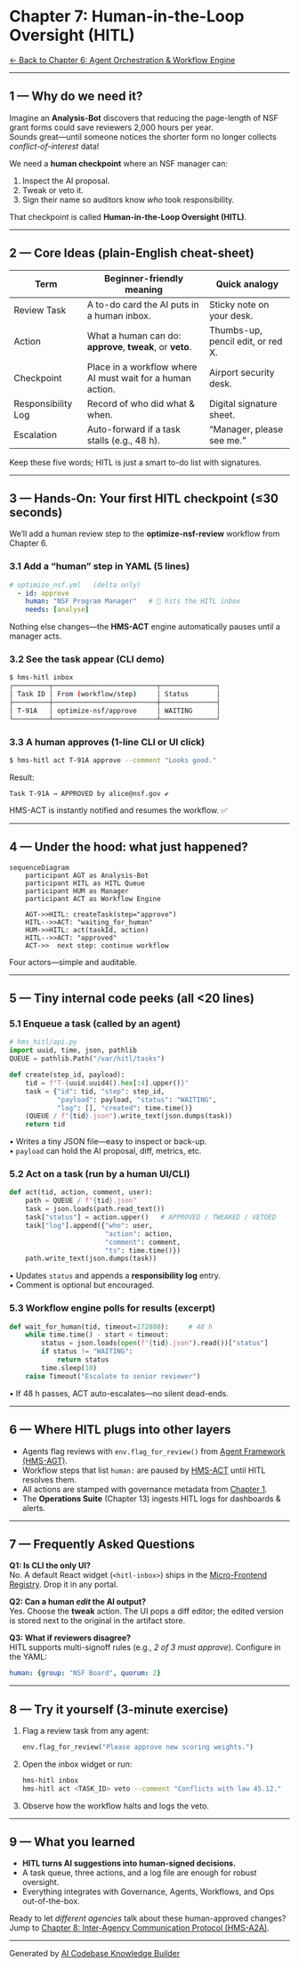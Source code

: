 # Chapter 7: Human-in-the-Loop Oversight (HITL)

[← Back to Chapter 6: Agent Orchestration & Workflow Engine](06_agent_orchestration___workflow_engine__hms_act__.md)

---

## 1 — Why do we need it?

Imagine an **Analysis-Bot** discovers that reducing the page-length of NSF grant forms could save reviewers 2,000 hours per year.  
Sounds great—until someone notices the shorter form no longer collects *conflict-of-interest* data!

We need a **human checkpoint** where an NSF manager can:

1. Inspect the AI proposal.  
2. Tweak or veto it.  
3. Sign their name so auditors know *who* took responsibility.

That checkpoint is called **Human-in-the-Loop Oversight (HITL)**.

---

## 2 — Core Ideas (plain-English cheat-sheet)

| Term | Beginner-friendly meaning | Quick analogy |
|------|--------------------------|---------------|
| Review Task | A to-do card the AI puts in a human inbox. | Sticky note on your desk. |
| Action | What a human can do: **approve**, **tweak**, or **veto**. | Thumbs-up, pencil edit, or red X. |
| Checkpoint | Place in a workflow where AI must wait for a human action. | Airport security desk. |
| Responsibility Log | Record of who did what & when. | Digital signature sheet. |
| Escalation | Auto-forward if a task stalls (e.g., 48 h). | “Manager, please see me.” |

Keep these five words; HITL is just a smart to-do list with signatures.

---

## 3 — Hands-On: Your first HITL checkpoint (≤30 seconds)

We’ll add a human review step to the **optimize-nsf-review** workflow from Chapter 6.

### 3.1 Add a “human” step in YAML (5 lines)

```yaml
# optimize_nsf.yml   (delta only)
  - id: approve
    human: "NSF Program Manager"   # 👤 hits the HITL inbox
    needs: [analyse]
```

Nothing else changes—the **HMS-ACT** engine automatically pauses until a manager acts.

### 3.2 See the task appear (CLI demo)

```bash
$ hms-hitl inbox
┌─────────┬──────────────────────────┬──────────────┐
│ Task ID │ From (workflow/step)     │ Status       │
├─────────┼──────────────────────────┼──────────────┤
│ T-91A   │ optimize-nsf/approve     │ WAITING      │
└─────────┴──────────────────────────┴──────────────┘
```

### 3.3 A human approves (1-line CLI or UI click)

```bash
$ hms-hitl act T-91A approve --comment "Looks good."
```

Result:

```
Task T-91A → APPROVED by alice@nsf.gov ✔
```

HMS-ACT is instantly notified and resumes the workflow. ✅

---

## 4 — Under the hood: what just happened?

```mermaid
sequenceDiagram
    participant AGT as Analysis-Bot
    participant HITL as HITL Queue
    participant HUM as Manager
    participant ACT as Workflow Engine

    AGT->>HITL: createTask(step="approve")
    HITL-->>ACT: "waiting_for_human"
    HUM->>HITL: act(taskId, action)
    HITL-->>ACT: "approved"
    ACT->>  next step: continue workflow
```

Four actors—simple and auditable.

---

## 5 — Tiny internal code peeks (all <20 lines)

### 5.1 Enqueue a task (called by an agent)

```python
# hms_hitl/api.py
import uuid, time, json, pathlib
QUEUE = pathlib.Path("/var/hitl/tasks")

def create(step_id, payload):
    tid = f"T-{uuid.uuid4().hex[:4].upper()}"
    task = {"id": tid, "step": step_id,
            "payload": payload, "status": "WAITING",
            "log": [], "created": time.time()}
    (QUEUE / f"{tid}.json").write_text(json.dumps(task))
    return tid
```

• Writes a tiny JSON file—easy to inspect or back-up.  
• `payload` can hold the AI proposal, diff, metrics, etc.

### 5.2 Act on a task (run by a human UI/CLI)

```python
def act(tid, action, comment, user):
    path = QUEUE / f"{tid}.json"
    task = json.loads(path.read_text())
    task["status"] = action.upper()   # APPROVED / TWEAKED / VETOED
    task["log"].append({"who": user,
                        "action": action,
                        "comment": comment,
                        "ts": time.time()})
    path.write_text(json.dumps(task))
```

• Updates `status` and appends a **responsibility log** entry.  
• Comment is optional but encouraged.

### 5.3 Workflow engine polls for results (excerpt)

```python
def wait_for_human(tid, timeout=172800):     # 48 h
    while time.time() - start < timeout:
        status = json.loads(open(f"{tid}.json").read())["status"]
        if status != "WAITING":
            return status
        time.sleep(10)
    raise Timeout("Escalate to senior reviewer")
```

• If 48 h passes, ACT auto-escalates—no silent dead-ends.

---

## 6 — Where HITL plugs into other layers

* Agents flag reviews with `env.flag_for_review()` from [Agent Framework (HMS-AGT)](05_agent_framework__hms_agt__.md).  
* Workflow steps that list `human:` are paused by [HMS-ACT](06_agent_orchestration___workflow_engine__hms_act__.md) until HITL resolves them.  
* All actions are stamped with governance metadata from [Chapter 1](01_governance_layer__ai_governance_values__.md).  
* The **Operations Suite** (Chapter 13) ingests HITL logs for dashboards & alerts.

---

## 7 — Frequently Asked Questions

**Q1: Is CLI the only UI?**  
No. A default React widget (`<hitl-inbox>`) ships in the [Micro-Frontend Registry](03_micro_frontend_interface__hms_mfe__.md). Drop it in any portal.

**Q2: Can a human *edit* the AI output?**  
Yes. Choose the **tweak** action. The UI pops a diff editor; the edited version is stored next to the original in the artifact store.

**Q3: What if reviewers disagree?**  
HITL supports multi-signoff rules (e.g., *2 of 3 must approve*). Configure in the YAML:

```yaml
human: {group: "NSF Board", quorum: 2}
```

---

## 8 — Try it yourself (3-minute exercise)

1. Flag a review task from any agent:

   ```python
   env.flag_for_review("Please approve new scoring weights.")
   ```

2. Open the inbox widget or run:

   ```bash
   hms-hitl inbox
   hms-hitl act <TASK_ID> veto --comment "Conflicts with law 45.12."
   ```

3. Observe how the workflow halts and logs the veto.

---

## 9 — What you learned

* **HITL turns AI suggestions into human-signed decisions.**  
* A task queue, three actions, and a log file are enough for robust oversight.  
* Everything integrates with Governance, Agents, Workflows, and Ops out-of-the-box.

Ready to let *different agencies* talk about these human-approved changes?  
Jump to [Chapter 8: Inter-Agency Communication Protocol (HMS-A2A)](08_inter_agency_communication_protocol__hms_a2a__.md).

---

Generated by [AI Codebase Knowledge Builder](https://github.com/The-Pocket/Tutorial-Codebase-Knowledge)